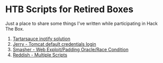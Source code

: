 # HTB Scripts for Retired Boxes

Just a place to share some things I've written while participating in Hack The Box.

1. [Tartarsauce inotify solution](https://gitlab.com/epi052/htb-scripts-for-retired-boxes/tree/master/tartarsauce)
2. [Jerry - Tomcat default credentials login](https://gitlab.com/epi052/htb-scripts-for-retired-boxes/tree/master/jerry)
3. [Smasher - Web Exploit/Padding Oracle/Race Condition](https://gitlab.com/epi052/htb-scripts-for-retired-boxes/tree/master/smasher)
4. [Reddish - Multiple Scripts](https://gitlab.com/epi052/htb-scripts-for-retired-boxes/tree/master/reddish)

